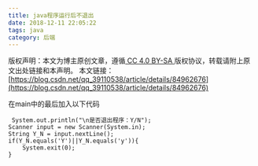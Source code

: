 ```yaml
---
title: java程序运行后不退出
date: 2018-12-11 22:05:22
tags: java
category: 后端
---
```

 [ ](http://creativecommons.org/licenses/by-sa/4.0/) 版权声明：本文为博主原创文章，遵循[ CC 4.0 BY-SA ](http://creativecommons.org/licenses/by-sa/4.0/)版权协议，转载请附上原文出处链接和本声明。  本文链接：[https://blog.csdn.net/qq_39110538/article/details/84962676](https://blog.csdn.net/qq_39110538/article/details/84962676)   
    
   在main中的最后加入以下代码

 
```
 System.out.println("\n是否退出程序：Y/N");
Scanner input = new Scanner(System.in);
String Y_N = input.nextLine();
if(Y_N.equals('Y')||Y_N.equals('y')){
    System.exit(0);
}
```
 

   
 